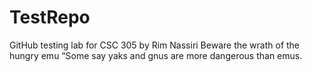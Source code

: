 # TestRepo
GitHub testing lab for CSC 305 by Rim Nassiri
Beware the wrath of the hungry emu
“Some say yaks and gnus are more dangerous than emus.
